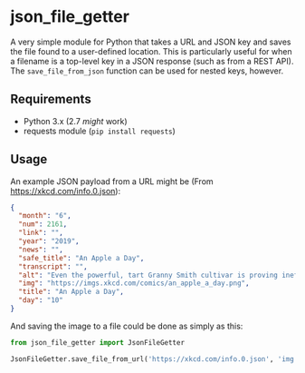 # json_file_getter
A very simple module for Python that takes a URL and JSON key and saves the file found to a user-defined location.
This is particularly useful for when a filename is a top-level key in a JSON response (such as from a REST API).
The `save_file_from_json` function can be used for nested keys, however.

## Requirements
* Python 3.x (2.7 *might* work)
* requests module (`pip install requests`)

## Usage
An example JSON payload from a URL might be (From https://xkcd.com/info.0.json):
```json
{
  "month": "6",
  "num": 2161,
  "link": "",
  "year": "2019",
  "news": "",
  "safe_title": "An Apple a Day",
  "transcript": "",
  "alt": "Even the powerful, tart Granny Smith cultivar is proving ineffective against new Gran-negative doctors.",
  "img": "https://imgs.xkcd.com/comics/an_apple_a_day.png",
  "title": "An Apple a Day",
  "day": "10"
}
```

And saving the image to a file could be done as simply as this:
```py
from json_file_getter import JsonFileGetter

JsonFileGetter.save_file_from_url('https://xkcd.com/info.0.json', 'img', '/home/me/img')
```
